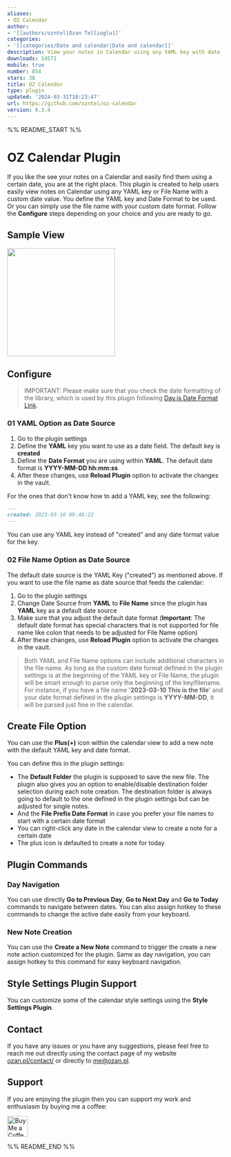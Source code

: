 ```yaml
---
aliases:
- OZ Calendar
author:
- '[[authors/ozntel|Ozan Tellioglu]]'
categories:
- '[[categories/Date and calendar|Date and calendar]]'
description: View your notes in Calendar using any YAML key with date
downloads: 14571
mobile: true
number: 854
stars: 38
title: OZ Calendar
type: plugin
updated: '2024-03-31T18:23:47'
url: https://github.com/ozntel/oz-calendar
version: 0.3.4
---
```


%% README_START %%

# OZ Calendar Plugin

If you like the see your notes on a Calendar and easily find them using a certain date, you are at the right place. This plugin is created to help users easily view notes on Calendar using any YAML key or File Name with a custom date value. You define the YAML key and Date Format to be used. Or you can simply use the file name with your custom date format. Follow the **Configure** steps depending on your choice and you are ready to go.

## Sample View

<img src="https://github.com/ozntel/oz-calendar/blob/master/img/OZ-Calendar-Sample-Img-01.png?raw=true" width="250px"/>

## Configure

> IMPORTANT: Please make sure that you check the date formatting of the library, which is used by this plugin following [Day.js Date Format Link](https://day.js.org/docs/en/display/format).

### 01 YAML Option as Date Source

1. Go to the plugin settings
2. Define the **YAML** key you want to use as a date field. The default key is **created**
3. Define the **Date Format** you are using within **YAML**. The default date format is **YYYY-MM-DD hh:mm:ss**
4. After these changes, use **Reload Plugin** option to activate the changes in the vault.

For the ones that don't know how to add a YAML key, see the following:

```md
---
created: 2023-03-10 09:48:22
---
```

You can use any YAML key instead of "created" and any date format value for the key.

### 02 File Name Option as Date Source

The default date source is the YAML Key ("created") as mentioned above. If you want to use the file name as date source that feeds the calendar:

1. Go to the plugin settings
2. Change Date Source from **YAML** to **File Name** since the plugin has **YAML** key as a default date source
3. Make sure that you adjust the default date format (**Important**: The default date format has special characters that is not supported for file name like colon that needs to be adjusted for File Name option)
4. After these changes, use **Reload Plugin** option to activate the changes in the vault.

> Both YAML and File Name options can include additional characters in the file name. As long as the custom date format defined in the plugin settings is at the beginning of the YAML key or File Name, the plugin will be smart enough to parse only the beginning of the key/filename. For instance, if you have a file name '**2023-03-10 This is the file**' and your date format defined in the plugin settings is **YYYY-MM-DD**, it will be parsed just fine in the calendar.

## Create File Option

You can use the **Plus(+)** icon within the calendar view to add a new note with the default YAML key and date format.

You can define this in the plugin settings:

-   The **Default Folder** the plugin is supposed to save the new file. The plugin also gives you an option to enable/disable destination folder selection during each note creation. The destination folder is always going to default to the one defined in the plugin settings but can be adjusted for single notes.
-   And the **File Prefix Date Format** in case you prefer your file names to start with a certain date format
-   You can right-click any date in the calendar view to create a note for a certain date
-   The plus icon is defaulted to create a note for today

## Plugin Commands

### Day Navigation

You can use directly **Go to Previous Day**, **Go to Next Day** and **Go to Today** commands to navigate between dates. You can also assign hotkey to these commands to change the active date easily from your keyboard.

### New Note Creation

You can use the **Create a New Note** command to trigger the create a new note action customized for the plugin. Same as day navigation, you can assign hotkey to this command for easy keyboard navigation.

## Style Settings Plugin Support

You can customize some of the calendar style settings using the **Style Settings Plugin**.

## Contact

If you have any issues or you have any suggestions, please feel free to reach me out directly using the contact page of my website [ozan.pl/contact/](https://www.ozan.pl/contact/) or directly to <me@ozan.pl>.

## Support

If you are enjoying the plugin then you can support my work and enthusiasm by buying me a coffee:

<a href='https://ko-fi.com/L3L356V6Q' target='_blank'>
    <img height='48' style='border:0px;height:48px;' src='https://cdn.ko-fi.com/cdn/kofi1.png?v=2' border='0' alt='Buy Me a Coffee at ko-fi.com' />
</a>


%% README_END %%